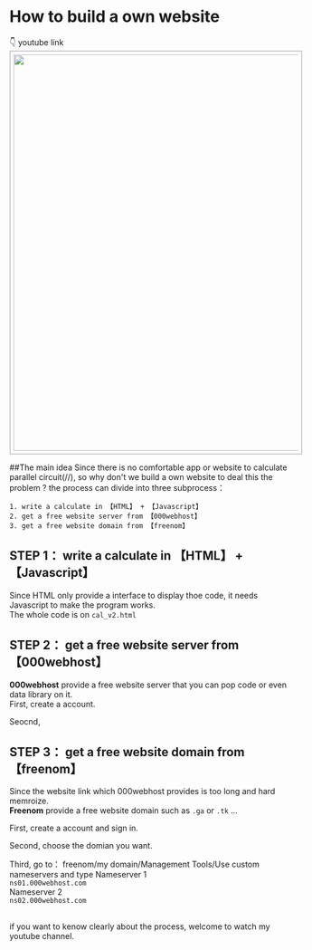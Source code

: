 # How to build a own website
👇 youtube link<br>
<kbd><a href="https://www.youtube.com/watch?v=c_hv4BbzV-I" target=_blank><img src="https://img.youtube.com/vi/c_hv4BbzV-I/maxresdefault.jpg" width="700" style="border:2px #ccc solid;padding:5px;"></a></kbd><br> 

##The main idea
Since there is no comfortable app or website to calculate parallel circuit(//), 
so why don't we build a own website to deal this the problem ?
the process can divide into three subprocess：
```
1. write a calculate in 【HTML】 + 【Javascript】
2. get a free website server from 【000webhost】
3. get a free website domain from 【freenom】
```

## STEP 1： write a calculate in 【HTML】 + 【Javascript】
Since HTML only provide a interface to display thoe code, it needs Javascript to make the program works.<br>
The whole code is on ```cal_v2.html```<br>

## STEP 2： get a free website server from 【000webhost】
<b>000webhost</b> provide a free website server that you can pop code or even data library on it.<br>
First, create a account.<br>

Seocnd, <br>

## STEP 3： get a free website domain from 【freenom】
Since the website link which 000webhost provides is too long and hard memroize.<br>
<b>Freenom</b> provide a free website domain such as ```.ga``` or ```.tk```  ...<br>

First,  create a account and sign in.<br>

Second, choose the domian you want.<br>

Third,  go to： freenom/my domain/Management Tools/Use custom nameservers and type
  Nameserver 1<br>
  ```ns01.000webhost.com```<br>
  Nameserver 2<br>
  ```ns02.000webhost.com```<br>

##
if you want to kenow clearly about the process, welcome to watch my youtube channel.
